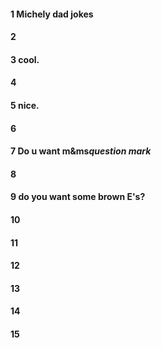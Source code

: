 #### 1 Michely dad jokes
#### 2
#### 3 cool.
#### 4
#### 5 nice.
#### 6
#### 7 Do u want m&ms*question mark*
#### 8
#### 9 do you want some brown E's?
#### 10
#### 11
#### 12
#### 13
#### 14
#### 15